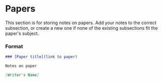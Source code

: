 # Papers

This section is for storing notes on papers. Add your notes to the correct subsection, or create a new one if none of the existing subsections fit the paper's subject. 

### Format


```markdown 
### [Paper title](link to paper)

Notes on paper

[Writer's Name]
```
